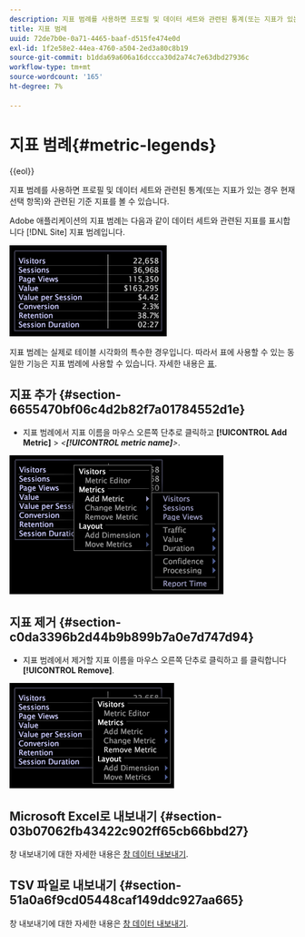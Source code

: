 ```yaml
---
description: 지표 범례를 사용하면 프로필 및 데이터 세트와 관련된 통계(또는 지표가 있는 경우 현재 선택 항목)와 관련된 기준 지표를 볼 수 있습니다.
title: 지표 범례
uuid: 72de7b0e-0a71-4465-baaf-d515fe474e0d
exl-id: 1f2e58e2-44ea-4760-a504-2ed3a80c8b19
source-git-commit: b1dda69a606a16dccca30d2a74c7e63dbd27936c
workflow-type: tm+mt
source-wordcount: '165'
ht-degree: 7%

---
```


# 지표 범례{#metric-legends}

{{eol}}

지표 범례를 사용하면 프로필 및 데이터 세트와 관련된 통계(또는 지표가 있는 경우 현재 선택 항목)와 관련된 기준 지표를 볼 수 있습니다.

Adobe 애플리케이션의 지표 범례는 다음과 같이 데이터 세트와 관련된 지표를 표시합니다 [!DNL Site] 지표 범례입니다.

![](assets/lgd_MetricLegend.png)

지표 범례는 실제로 테이블 시각화의 특수한 경우입니다. 따라서 표에 사용할 수 있는 동일한 기능은 지표 범례에 사용할 수 있습니다. 자세한 내용은 [표](../../../../home/c-get-started/c-analysis-vis/c-tables/c-tables.md#concept-c632cb8ad9724f90ac5c294d52ae667f).

## 지표 추가 {#section-6655470bf06c4d2b82f7a01784552d1e}

* 지표 범례에서 지표 이름을 마우스 오른쪽 단추로 클릭하고 **[!UICONTROL Add Metric]** > *&lt;**[!UICONTROL metric name]**>*.

![](assets/lgd_MetricLegend_addMetric.png)

## 지표 제거 {#section-c0da3396b2d44b9b899b7a0e7d747d94}

* 지표 범례에서 제거할 지표 이름을 마우스 오른쪽 단추로 클릭하고 를 클릭합니다 **[!UICONTROL Remove]**.

![](assets/lgd_MetricLegend_removeMetric.png)

## Microsoft Excel로 내보내기 {#section-03b07062fb43422c902ff65cb66bbd27}

창 내보내기에 대한 자세한 내용은 [창 데이터 내보내기](../../../../home/c-get-started/c-wk-win-wksp/c-exp-win-data.md#concept-8df61d64ed434cc5a499023c44197349).

## TSV 파일로 내보내기 {#section-51a0a6f9cd05448caf149ddc927aa665}

창 내보내기에 대한 자세한 내용은 [창 데이터 내보내기](../../../../home/c-get-started/c-wk-win-wksp/c-exp-win-data.md#concept-8df61d64ed434cc5a499023c44197349).
